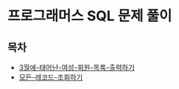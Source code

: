 # 프로그래머스 SQL 문제 풀이

## 목차
- [3월에-태어난-여성-회원-목록-출력하기](3월에-태어난-여성-회원-목록-출력하기.md)
- [모든-레코드-조회하기](모든-레코드-조회하기.md)

